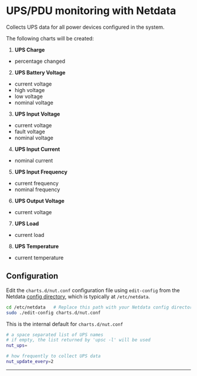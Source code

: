 <!--
title: "UPS/PDU monitoring with Netdata"
custom_edit_url: "https://github.com/netdata/netdata/edit/master/collectors/charts.d.plugin/nut/README.md"
sidebar_label: "UPS/PDU"
learn_status: "Published"
learn_topic_type: "References"
learn_rel_path: "Integrations/Monitoring/Remotes/Devices"
-->

# UPS/PDU monitoring with Netdata

Collects UPS data for all power devices configured in the system.

The following charts will be created:

1.  **UPS Charge**

-   percentage changed

2.  **UPS Battery Voltage**

-   current voltage
-   high voltage
-   low voltage
-   nominal voltage

3.  **UPS Input Voltage**

-   current voltage
-   fault voltage
-   nominal voltage

4.  **UPS Input Current**

-   nominal current

5.  **UPS Input Frequency**

-   current frequency
-   nominal frequency

6.  **UPS Output Voltage**

-   current voltage

7.  **UPS Load**

-   current load

8.  **UPS Temperature**

-   current temperature

## Configuration

Edit the `charts.d/nut.conf` configuration file using `edit-config` from the Netdata [config
directory](https://github.com/netdata/netdata/blob/master/docs/configure/nodes.md), which is typically at `/etc/netdata`.

```bash
cd /etc/netdata   # Replace this path with your Netdata config directory, if different
sudo ./edit-config charts.d/nut.conf
```

This is the internal default for `charts.d/nut.conf`

```sh
# a space separated list of UPS names
# if empty, the list returned by 'upsc -l' will be used
nut_ups=

# how frequently to collect UPS data
nut_update_every=2
```

---


